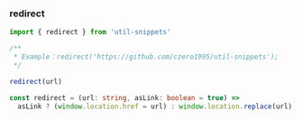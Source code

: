 ### redirect

<template>
    <b>Use</b>
</template>

```ts
import { redirect } from 'util-snippets'

/**
 * Example：redirect('https://github.com/czero1995/util-snippets');
 */

redirect(url)
```

<template>
    <b>Code</b>
</template>

```ts
const redirect = (url: string, asLink: boolean = true) =>
  asLink ? (window.location.href = url) : window.location.replace(url);
```


<style>
    b {
        color: #3eaf7c;
    }
</style>


